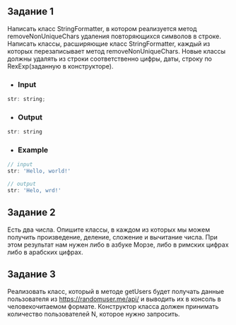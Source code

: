 ## Задание 1
Написать класс StringFormatter, в котором реализуется метод removeNonUniqueChars удаления повторяющихся символов в строке.
Написать классы, расширяющие класс StringFormatter, каждый из которых перезаписывает метод removeNonUniqueChars.
Новые классы должны удалять из строки соответственно цифры, даты, строку по RexExp(заданную в конструкторе).

- ### Input
```js
str: string;
```

- ### Output
```js
str: string
```

- ### **Example**
```js
// input
str: 'Hello, world!'

// output
str: 'Helo, wrd!'
```


## Задание 2
Есть два числа. Опишите классы, в каждом из которых мы можем получить произведение, деление, сложение и вычитание числа. При этом результат нам нужен либо в азбуке Морзе, либо в римских цифрах либо в арабских цифрах.


## Задание 3
Реализовать класс, который в методе getUsers будет получать данные пользователя из https://randomuser.me/api/ и выводить их в консоль в человекочитаемом формате.
Конструктор класса должен принимать количество пользователей N<number>, которое нужно запросить.